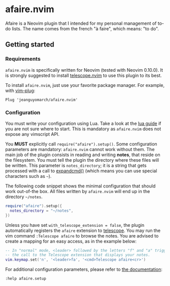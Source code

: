 # afaire.nvim

Afaire is a Neovim plugin that I intended for my personal management of to-do
lists. The name comes from the french "à faire", which means: "to do".

## Getting started

### Requirements

`afaire.nvim` is specifically written for Neovim (tested with Neovim 0.10.0). It
is strongly suggested to install [telescope.nvim][a] to use this plugin to its best.

To install `afaire.nvim`, just use your favorite package manager. For example,
with [vim-plug][b]:

```vim
Plug 'jeanguyomarch/afaire.nvim'
```

### Configuration

You must write your configuration using Lua. Take a look at the [lua guide][c]
if you are not sure where to start. This is mandatory as `afaire.nvim` does
not expose any vimscript API.

You **MUST** explicitly call `require("afaire").setup()`. Some configuration
parameters are mandatory: `afaire.nvim` cannot work without them. The main job
of the plugin consists in reading and writing **notes**, that reside on the
filesystem. You must tell the plugin the directory where these files will be
written. This parameter is `notes_directory`; it is a string that gets
processed with a call to [expandcmd()][d] (which means you can use special
characters such as `~`).

The following code snippet shows the minimal configuration that should work
out-of-the box. All files written by `afaire.nvim` will end up in the
directory `~/notes`.

```lua
require("afaire").setup({
  notes_directory = "~/notes",
})
```

Unless you have set `with_telescope_extension = false`, the plugin automatically
registers the `afaire` extension to [telescope][a]. You may run the vim command
`:Telescope afaire` to browse the notes. You are advised to create a mapping
for an easy access, as in the example below:


```lua
-- In "normal" mode, <leader> followed by the letters "f" and "a" triggers
-- the call to the Telescope extension that displays your notes.
vim.keymap.set('n', '<leader>fa', '<cmd>Telescope afaire<cr>')
```

For additional configuration parameters, please refer to [the documentation](doc/afaire.txt):

```vim
:help afaire.setup
```


[a]: https://github.com/nvim-telescope/telescope.nvim
[b]: https://github.com/junegunn/vim-plug
[c]: https://neovim.io/doc/user/lua-guide.html
[d]: https://neovim.io/doc/user/builtin.html#expandcmd()

